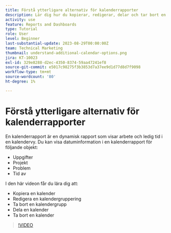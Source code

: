 ```yaml
---
title: Förstå ytterligare alternativ för kalenderrapporter
description: Lär dig hur du kopierar, redigerar, delar och tar bort en kalender.
activity: use
feature: Reports and Dashboards
type: Tutorial
role: User
level: Beginner
last-substantial-update: 2023-08-29T00:00:00Z
team: Technical Marketing
thumbnail: understand-additional-calendar-options.png
jira: KT-10023
exl-id: 329e8288-d2ec-4350-8374-59aa47241ef8
source-git-commit: e5017c98275f3b3853d7a37ee9d1d77d8d7f9098
workflow-type: tm+mt
source-wordcount: '80'
ht-degree: 1%

---
```


# Förstå ytterligare alternativ för kalenderrapporter

En kalenderrapport är en dynamisk rapport som visar arbete och ledig tid i en kalendervy. Du kan visa datuminformation i en kalenderrapport för följande objekt:

* Uppgifter
* Projekt
* Problem
* Tid av

I den här videon får du lära dig att:

* Kopiera en kalender
* Redigera en kalendergruppering
* Ta bort en kalendergrupp
* Dela en kalender
* Ta bort en kalender

>[!VIDEO](https://video.tv.adobe.com/v/3423530/?quality=12&learn=on)
